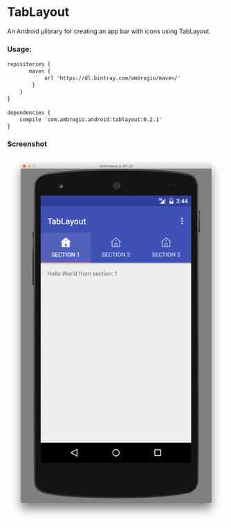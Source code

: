 # TabLayout

An Android μlibrary for creating an app bar with icons using TabLayout.


### Usage:

```
repositories {
	   maven {
            url 'https://dl.bintray.com/ambrogio/maven/'
        }
    }
}

dependencies {
    compile 'com.ambrogio.android:tablayout:0.2.1'
}
```

### Screenshot

![demo](./sample-img/sections.png)

